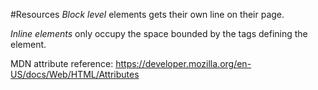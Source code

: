 #Resources
*Block level* elements gets their own line on their page.

*Inline elements* only occupy the space bounded by the tags defining the element.

MDN attribute reference: https://developer.mozilla.org/en-US/docs/Web/HTML/Attributes 